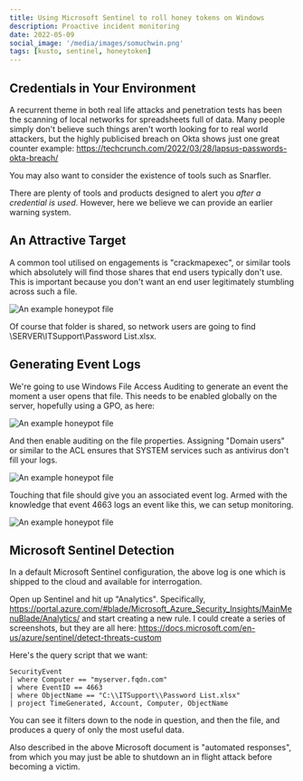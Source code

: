 ```yaml
---
title: Using Microsoft Sentinel to roll honey tokens on Windows
description: Proactive incident monitoring
date: 2022-05-09
social_image: '/media/images/somuchwin.png'
tags: [kusto, sentinel, honeytoken]
---
```

## Credentials in Your Environment

A recurrent theme in both real life attacks and penetration tests has been the scanning of local networks for spreadsheets full of data. Many people simply don't believe such things aren't worth looking for to real world attackers, but the highly publicised breach on Okta shows just one great counter example: https://techcrunch.com/2022/03/28/lapsus-passwords-okta-breach/

You may also want to consider the existence of tools such as Snarfler.

There are plenty of tools and products designed to alert you *after a credential is used*. However, here we believe we can provide an earlier warning system.

## An Attractive Target

A common tool utilised on engagements is "crackmapexec", or similar tools which absolutely will find those shares that end users typically don't use. This is important because you don't want an end user legitimately stumbling across such a file.

![An example honeypot file](/media/images/honeytoken/honeytoken1.jpg)

Of course that folder is shared, so network users are going to find \\SERVER\ITSupport\Password List.xlsx.

## Generating Event Logs

We're going to use Windows File Access Auditing to generate an event the moment a user opens that file. This needs to be enabled globally on the server, hopefully using a GPO, as here:

![An example honeypot file](/media/images/honeytoken/honeytoken2.jpg)

And then enable auditing on the file properties. Assigning "Domain users" or similar to the ACL ensures that SYSTEM services such as antivirus don't fill your logs.

![An example honeypot file](/media/images/honeytoken/honeytoken3.jpg)

Touching that file should give you an associated event log. Armed with the knowledge that event 4663 logs an event like this, we can setup monitoring.

![An example honeypot file](/media/images/honeytoken/honeytoken4.jpg)

## Microsoft Sentinel Detection

In a default Microsoft Sentinel configuration, the above log is one which is shipped to the cloud and available for interrogation.

Open up Sentinel and hit up "Analytics". Specifically, https://portal.azure.com/#blade/Microsoft_Azure_Security_Insights/MainMenuBlade/Analytics/ and start creating a new rule. I could create a series of screenshots, but they are all here: https://docs.microsoft.com/en-us/azure/sentinel/detect-threats-custom

Here's the query script that we want:
```kusto
SecurityEvent
| where Computer == "myserver.fqdn.com"
| where EventID == 4663
| where ObjectName == "C:\\ITSupport\\Password List.xlsx"
| project TimeGenerated, Account, Computer, ObjectName
```

You can see it filters down to the node in question, and then the file, and produces a query of only the most useful data.

Also described in the above Microsoft document is "automated responses", from which you may just be able to shutdown an in flight attack before becoming a victim. 